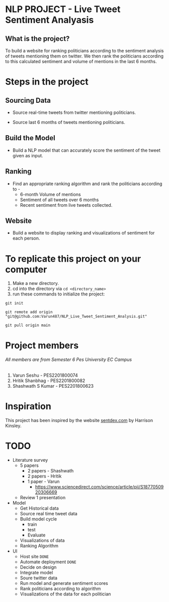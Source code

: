 # NLP PROJECT - Live Tweet Sentiment Analyasis

## What is the project?

To build a website for ranking politicians according to the sentiment analysis of tweets mentioning them on twitter. We then rank the politicians according to this calculated sentiment and volume of mentions in the last 6 months.

# Steps in the project

## Sourcing Data

* Source real-time tweets from twitter mentioning politicians.

* Source last 6 months of tweets mentioning politicians.

## Build the Model

* Build a NLP model that can accurately score the sentiment of the tweet given as input.

## Ranking

* Find an appropriate ranking algorithm and rank the politicians according to -
	* 6-month Volume of mentions
	* Sentiment of all tweets over 6 months
	* Recent sentiment from live tweets collected.

## Website

* Build a website to display ranking and visualizations of sentiment for each person.

# To replicate this project on your computer

1. Make a new directory.
2. cd into the directory via `cd <directory_name>` 
3. run these commands to initialize the project: 
```
git init

git remote add origin "git@github.com:Varun487/NLP_Live_Tweet_Sentiment_Analysis.git"

git pull origin main
```

# Project members
###### All members are from Semester 6  Pes University EC Campus
1. Varun Seshu - PES2201800074
2. Hritik Shanbhag - PES2201800082
3. Shashwath S Kumar - PES2201800623

# Inspiration

This project has been inspired by the website [sentdex.com](http://sentdex.com/political-analysis/us-politicians/) by Harrison Kinsley.


# TODO
- Literature survey
	- 5 papers
		- 2 papers - Shashwath
		- 2 papers - Hritik
		- 1 paper - Varun
			- https://www.sciencedirect.com/science/article/pii/S1877050920306669
	- Review 1 presentation
- Model
	- Get Historical data
	- Source real time tweet data
	- Build model cycle
		- train
		- test
		- Evaluate
	- Visualizations of data
	- Ranking Algorithm
- UI
	- Host site `DONE`
	- Automate deployment `DONE`
	- Decide on design
	- Integrate model
	- Soure twitter data
	- Run model and generate sentiment scores
	- Rank politicians according to algorithm
	- Visualizations of the data for each politician

